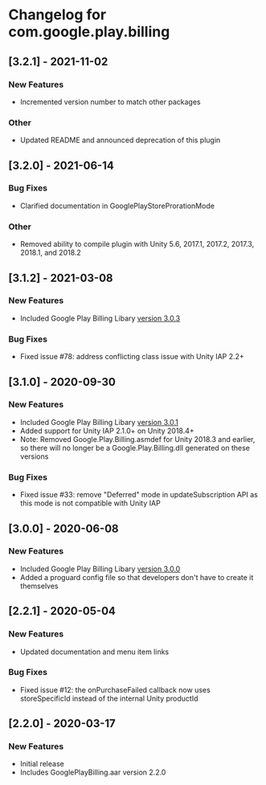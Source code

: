# Changelog for com.google.play.billing

## [3.2.1] - 2021-11-02
### New Features
 - Incremented version number to match other packages
### Other
 - Updated README and announced deprecation of this plugin

## [3.2.0] - 2021-06-14
### Bug Fixes
 - Clarified documentation in GooglePlayStoreProrationMode
### Other
 - Removed ability to compile plugin with Unity 5.6, 2017.1, 2017.2, 2017.3, 2018.1, and 2018.2

## [3.1.2] - 2021-03-08
### New Features
 - Included Google Play Billing Libary [version 3.0.3](https://developer.android.com/google/play/billing/billing_library_releases_notes)
### Bug Fixes
 - Fixed issue #78: address conflicting class issue with Unity IAP 2.2+

## [3.1.0] - 2020-09-30
### New Features
 - Included Google Play Billing Libary [version 3.0.1](https://developer.android.com/google/play/billing/billing_library_releases_notes)
 - Added support for Unity IAP 2.1.0+ on Unity 2018.4+
 - Note: Removed Google.Play.Billing.asmdef for Unity 2018.3 and earlier, so there will no longer be a Google.Play.Billing.dll generated on these versions
### Bug Fixes
 - Fixed issue #33: remove "Deferred" mode in updateSubscription API as this mode is not compatible with Unity IAP

## [3.0.0] - 2020-06-08
### New Features
 - Included Google Play Billing Libary [version 3.0.0](https://developer.android.com/google/play/billing/billing_library_releases_notes)
 - Added a proguard config file so that developers don't have to create it themselves

## [2.2.1] - 2020-05-04
### New Features
 - Updated documentation and menu item links
### Bug Fixes
 - Fixed issue #12: the onPurchaseFailed callback now uses storeSpecificId instead of the internal Unity productId

## [2.2.0] - 2020-03-17
### New Features
 - Initial release
 - Includes GooglePlayBilling.aar version 2.2.0

